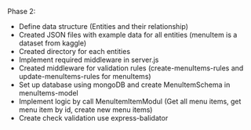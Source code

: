 Phase 2:
-  Define data structure (Entities and their relationship)
-  Created JSON files with example data for all entities (menuItem is a dataset from kaggle)
-  Created directory for each entities
-  Implement required middleware in server.js
-  Created middleware for validation rules (create-menuItems-rules and update-menuItems-rules for menuItems)
-  Set up database using mongoDB and create MenuItemSchema in menuItems-model
-  Implement logic by call MenuItemItemModul (Get all menu items, get menu item by id, create new menu items)
-  Create check validation use express-balidator
